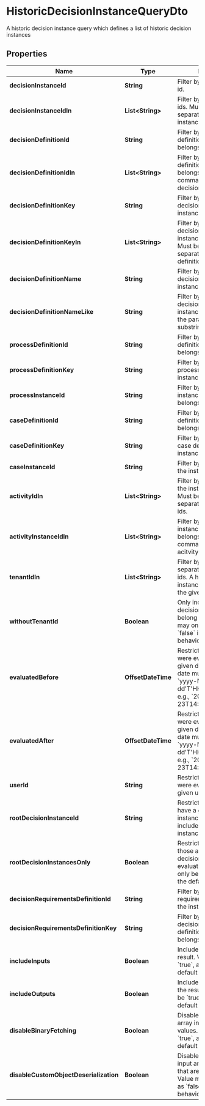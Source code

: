 

# HistoricDecisionInstanceQueryDto

A historic decision instance query which defines a list of historic decision instances

## Properties

Name | Type | Description | Notes
------------ | ------------- | ------------- | -------------
**decisionInstanceId** | **String** | Filter by decision instance id. |  [optional]
**decisionInstanceIdIn** | **List&lt;String&gt;** | Filter by decision instance ids. Must be a comma-separated list of decision instance ids. |  [optional]
**decisionDefinitionId** | **String** | Filter by the decision definition the instances belongs to. |  [optional]
**decisionDefinitionIdIn** | **List&lt;String&gt;** | Filter by the decision definitions the instances belongs to. Must be a comma-separated list of decision definition ids. |  [optional]
**decisionDefinitionKey** | **String** | Filter by the key of the decision definition the instances belongs to. |  [optional]
**decisionDefinitionKeyIn** | **List&lt;String&gt;** | Filter by the keys of the decision definition the instances belongs to. Must be a comma- separated list of decision definition keys. |  [optional]
**decisionDefinitionName** | **String** | Filter by the name of the decision definition the instances belongs to. |  [optional]
**decisionDefinitionNameLike** | **String** | Filter by the name of the decision definition the instances belongs to, that the parameter is a substring of. |  [optional]
**processDefinitionId** | **String** | Filter by the process definition the instances belongs to. |  [optional]
**processDefinitionKey** | **String** | Filter by the key of the process definition the instances belongs to. |  [optional]
**processInstanceId** | **String** | Filter by the process instance the instances belongs to. |  [optional]
**caseDefinitionId** | **String** | Filter by the case definition the instances belongs to. |  [optional]
**caseDefinitionKey** | **String** | Filter by the key of the case definition the instances belongs to. |  [optional]
**caseInstanceId** | **String** | Filter by the case instance the instances belongs to. |  [optional]
**activityIdIn** | **List&lt;String&gt;** | Filter by the activity ids the instances belongs to. Must be a comma-separated list of acitvity ids. |  [optional]
**activityInstanceIdIn** | **List&lt;String&gt;** | Filter by the activity instance ids the instances belongs to. Must be a comma-separated list of acitvity instance ids. |  [optional]
**tenantIdIn** | **List&lt;String&gt;** | Filter by a comma-separated list of tenant ids. A historic decision instance must have one of the given tenant ids. |  [optional]
**withoutTenantId** | **Boolean** | Only include historic decision instances that belong to no tenant. Value may only be &#x60;true&#x60;, as &#x60;false&#x60; is the default behavior. |  [optional]
**evaluatedBefore** | **OffsetDateTime** | Restrict to instances that were evaluated before the given date. By [default](https://docs.camunda.org/manual/7.16/reference/rest/overview/date-format/), the date must have the format &#x60;yyyy-MM- dd&#39;T&#39;HH:mm:ss.SSSZ&#x60;, e.g., &#x60;2013-01-23T14:42:45.000+0200&#x60;. |  [optional]
**evaluatedAfter** | **OffsetDateTime** | Restrict to instances that were evaluated after the given date. By [default](https://docs.camunda.org/manual/7.16/reference/rest/overview/date-format/), the date must have the format &#x60;yyyy-MM- dd&#39;T&#39;HH:mm:ss.SSSZ&#x60;, e.g., &#x60;2013-01-23T14:42:45.000+0200&#x60;. |  [optional]
**userId** | **String** | Restrict to instances that were evaluated by the given user. |  [optional]
**rootDecisionInstanceId** | **String** | Restrict to instances that have a given root decision instance id. This also includes the decision instance with the given id. |  [optional]
**rootDecisionInstancesOnly** | **Boolean** | Restrict to instances those are the root decision instance of an evaluation. Value may only be &#x60;true&#x60;, as &#x60;false&#x60; is the default behavior. |  [optional]
**decisionRequirementsDefinitionId** | **String** | Filter by the decision requirements definition the instances belongs to. |  [optional]
**decisionRequirementsDefinitionKey** | **String** | Filter by the key of the decision requirements definition the instances belongs to. |  [optional]
**includeInputs** | **Boolean** | Include input values in the result. Value may only be &#x60;true&#x60;, as &#x60;false&#x60; is the default behavior. |  [optional]
**includeOutputs** | **Boolean** | Include output values in the result. Value may only be &#x60;true&#x60;, as &#x60;false&#x60; is the default behavior. |  [optional]
**disableBinaryFetching** | **Boolean** | Disables fetching of byte array input and output values. Value may only be &#x60;true&#x60;, as &#x60;false&#x60; is the default behavior. |  [optional]
**disableCustomObjectDeserialization** | **Boolean** | Disables deserialization of input and output values that are custom objects. Value may only be &#x60;true&#x60;, as &#x60;false&#x60; is the default behavior. |  [optional]



